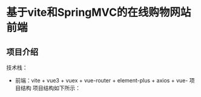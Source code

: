 # 基于vite和SpringMVC的在线购物网站前端
## 项目介绍
技术栈：
- 前端：vite + vue3 + vuex + vue-router + element-plus + axios + vue-
项目结构
项目结构如下所示：